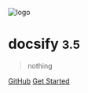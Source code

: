 <!-- _coverpage.md -->

![logo](_media/icon.svg)

# docsify <small>3.5</small>

> nothing

[GitHub](https://github.com/docsifyjs/docsify/)
[Get Started](#docsify)